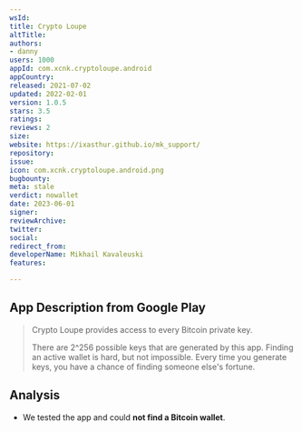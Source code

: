 ```yaml
---
wsId: 
title: Crypto Loupe
altTitle: 
authors:
- danny
users: 1000
appId: com.xcnk.cryptoloupe.android
appCountry: 
released: 2021-07-02
updated: 2022-02-01
version: 1.0.5
stars: 3.5
ratings: 
reviews: 2
size: 
website: https://ixasthur.github.io/mk_support/
repository: 
issue: 
icon: com.xcnk.cryptoloupe.android.png
bugbounty: 
meta: stale
verdict: nowallet
date: 2023-06-01
signer: 
reviewArchive: 
twitter: 
social: 
redirect_from: 
developerName: Mikhail Kavaleuski
features: 

---
```


## App Description from Google Play 

> Crypto Loupe provides access to every Bitcoin private key.
>
> There are 2^256 possible keys that are generated by this app. Finding an active wallet is hard, but not impossible. Every time you generate keys, you have a chance of finding someone else's fortune.

## Analysis 

- We tested the app and could **not find a Bitcoin wallet**. 
